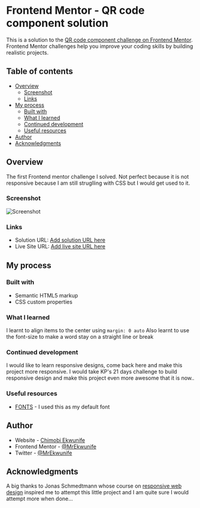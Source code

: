 # Frontend Mentor - QR code component solution

This is a solution to the [QR code component challenge on Frontend Mentor](https://www.frontendmentor.io/challenges/qr-code-component-iux_sIO_H). Frontend Mentor challenges help you improve your coding skills by building realistic projects. 

## Table of contents

- [Overview](#overview)
  - [Screenshot](#screenshot)
  - [Links](#links)
- [My process](#my-process)
  - [Built with](#built-with)
  - [What I learned](#what-i-learned)
  - [Continued development](#continued-development)
  - [Useful resources](#useful-resources)
- [Author](#author)
- [Acknowledgments](#acknowledgments)


## Overview
The first Frontend mentor challenge I solved. Not perfect because it is not responsive because I am still struglling with CSS but I would get used to it.

### Screenshot

![Screenshot](https://i.imgur.com/3pgzmVx.png)


### Links

- Solution URL: [Add solution URL here](https://your-solution-url.com)
- Live Site URL: [Add live site URL here](https://your-live-site-url.com)

## My process

### Built with

- Semantic HTML5 markup
- CSS custom properties


### What I learned

I learnt to align items to the center using `margin: 0 auto`
Also learnt to use the font-size to make a word stay on a straight line or break


### Continued development

I would like to learn responsive designs, come back here and make this project more responsive.
I would take KP's 21 days challenge to build responsive design and make this project even more awesome that it is now..


### Useful resources

- [FONTS](https://fonts.google.com/specimen/Outfit) - I used this as my default font



## Author

- Website - [Chimobi Ekwunife](https://github.com/MrEkwunife)
- Frontend Mentor - [@MrEkwunife](https://www.frontendmentor.io/profile/MrEkwunife)
- Twitter - [@MrEkwunife](https://twitter.com/MrEkwunife)


## Acknowledgments

A big thanks to Jonas Schmedtmann whose course on [responsive web design](https://www.udemy.com/course/design-and-develop-a-killer-website-with-html5-and-css3/) inspired me to attempt this little project and I am quite sure I would attempt more when done...


